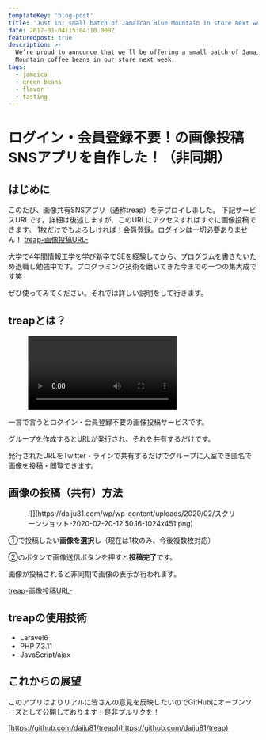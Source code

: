 ```yaml
---
templateKey: 'blog-post'
title: 'Just in: small batch of Jamaican Blue Mountain in store next week'
date: 2017-01-04T15:04:10.000Z
featuredpost: true
description: >-
  We’re proud to announce that we’ll be offering a small batch of Jamaica Blue
  Mountain coffee beans in our store next week.
tags:
  - jamaica
  - green beans
  - flavor
  - tasting
---
```

# ログイン・会員登録不要！の画像投稿SNSアプリを自作した！（非同期）

## はじめに

このたび、画像共有SNSアプリ（通称treap）をデプロイしました。
下記サービスURLです。詳細は後述しますが、このURLにアクセスすればすぐに画像投稿できます。
1枚だけでもよろしければ！会員登録。ログインは一切必要ありません！
[treap-画像投稿URL-](https://newtreap.herokuapp.com/top?access_url=1525e4df64119a38Gname=SAMPLE)

大学で4年間情報工学を学び新卒でSEを経験してから、プログラムを書きたいため退職し勉強中です。プログラミング技術を磨いてきた今までの一つの集大成です笑

ぜひ使ってみてください。それでは詳しい説明をして行きます。

## treapとは？

<figure class="wp-block-video"><video controls="" src="https://daiju81.com/wp/wp-content/uploads/2020/02/画面収録-2020-02-20-11.12.45.mov"></video></figure>

一言で言うとログイン・会員登録不要の画像投稿サービスです。

グループを作成するとURLが発行され、それを共有するだけです。

発行されたURLをTwitter・ラインで共有するだけでグループに入室でき匿名で画像を投稿・閲覧できます。

## 画像の投稿（共有）方法

<figure class="wp-block-image size-large">![](https://daiju81.com/wp/wp-content/uploads/2020/02/スクリーンショット-2020-02-20-12.50.16-1024x451.png)</figure>

①で投稿したい**画像を選択**し（現在は1枚のみ、今後複数枚対応）

②のボタンで画像送信ボタンを押すと**投稿完了**です。

画像が投稿されると非同期で画像の表示が行われます。

[treap-画像投稿URL-](https://newtreap.herokuapp.com/top?access_url=1525e4df64119a38Gname=SAMPLE)

## treapの使用技術

* Laravel6
* PHP 7.3.11
* JavaScript/ajax

## これからの展望

このアプリはよりリアルに皆さんの意見を反映したいのでGitHubにオープンソースとして公開しております！是非プルリクを！

[https://github.com/daiju81/treap](https://github.com/daiju81/treap)